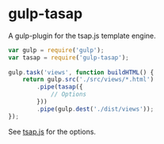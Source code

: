 # gulp-tasap

A gulp-plugin for the tsap.js template engine.

``` javascript
var gulp = require('gulp');
var tasap = require('gulp-tasap');
 
gulp.task('views', function buildHTML() {
	return gulp.src('./src/views/*.html')
		.pipe(tasap({
			// Options
		}))
		.pipe(gulp.dest('./dist/views'));
});
```

 See [tsap.js](https://github.com/jschaefer-io/tasap) for the options.